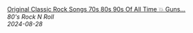 <!--2024-08-28 10:23:14-->
<div class="yb">
  <a class="nodecor" href="/index.html?rok/original_classic_rock_songs_70s_80s_90s_of_all_time_guns_n_roses_metallica_aerosmith_bon_jovi">
    <img class="preview" data-videoid="HHmX3-HWP2E" src="https://i1.ytimg.com/vi/HHmX3-HWP2E/hqdefault.jpg" align="middle" alt="">
  </a>
  <div class="inlbl text">
    <a class="nodecor" href="/index.html?rok/original_classic_rock_songs_70s_80s_90s_of_all_time_guns_n_roses_metallica_aerosmith_bon_jovi">Original Classic Rock Songs 70s 80s 90s Of All Time 💥 Guns...</a><br>
    <i class="smaller2">80's Rock N Roll</i><br>
    <i class="smaller3">2024-08-28</i>
  </div>
</div>
